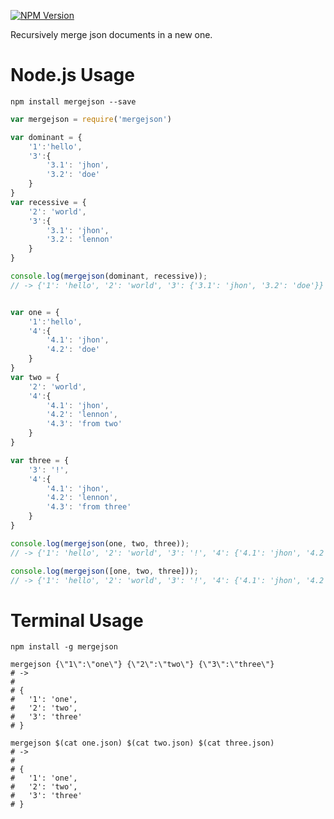 [![NPM Version](http://img.shields.io/npm/v/mergejson.svg?style=flat)](https://www.npmjs.org/package/mergejson)

Recursively merge json documents in a new one.

# Node.js Usage

```
npm install mergejson --save
```

```javascript
var mergejson = require('mergejson')

var dominant = {
    '1':'hello',
    '3':{
        '3.1': 'jhon',
        '3.2': 'doe'
    }
}
var recessive = {
    '2': 'world',
    '3':{
        '3.1': 'jhon',
        '3.2': 'lennon'
    }
}

console.log(mergejson(dominant, recessive));
// -> {'1': 'hello', '2': 'world', '3': {'3.1': 'jhon', '3.2': 'doe'}} 


var one = {
    '1':'hello',
    '4':{
        '4.1': 'jhon',
        '4.2': 'doe'
    }
}
var two = {
    '2': 'world',
    '4':{
        '4.1': 'jhon',
        '4.2': 'lennon',
        '4.3': 'from two'
    }
}

var three = {
    '3': '!',
    '4':{
        '4.1': 'jhon',
        '4.2': 'lennon',
        '4.3': 'from three'
    }
}

console.log(mergejson(one, two, three));
// -> {'1': 'hello', '2': 'world', '3': '!', '4': {'4.1': 'jhon', '4.2': 'doe', '4.3': 'from two'}} 

console.log(mergejson([one, two, three]));
// -> {'1': 'hello', '2': 'world', '3': '!', '4': {'4.1': 'jhon', '4.2': 'doe', '4.3': 'from two'}} 

```

# Terminal Usage
 ```
 npm install -g mergejson
 ```
 ```
 mergejson {\"1\":\"one\"} {\"2\":\"two\"} {\"3\":\"three\"}
# ->
#
# {
#   '1': 'one',
#   '2': 'two',
#   '3': 'three'
# }
 
 ```
 ```
 mergejson $(cat one.json) $(cat two.json) $(cat three.json)
# ->
#
# {
#   '1': 'one',
#   '2': 'two',
#   '3': 'three'
# }
 
 ```

